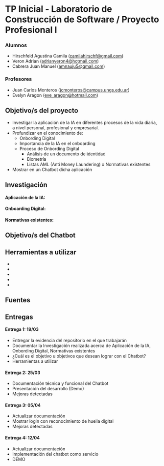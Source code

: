# TP Inicial - Laboratorio de Construcción de Software / Proyecto Profesional I

### Alumnos
- Hirschfeld Agustina Camila (camilahirschf@gmail.com)
- Veron Adrian (adrianveron4@hotmail.com)
- Cabrera Juan Manuel (amnauju5@gmail.com)
### Profesores
- Juan Carlos Monteros (jcmonteros@campus.ungs.edu.ar)
- Evelyn Aragon (eve_aragon@hotmail.com)

## Objetivo/s del proyecto
- Investigar la aplicación de la IA en diferentes procesos de la vida diaria, a nivel personal, profesional y
empresarial.
- Profundizar en el conocimiento de:
  - Onbording Digital
  - Importancia de la IA en el onboarding
  - Proceso de Onbording Digital
    - Análisis de un documento de identidad
    - Biometría
    - Listas AML (Anti Money Laundering)
o Normativas existentes
- Mostrar en un Chatbot dicha aplicación


## Investigación
#### Aplicación de la IA:
#### Onboarding Digital:
#### Normativas existentes:
## Objetivo/s del Chatbot
## Herramientas a utilizar
- 
- 
- 
- 
- 
## Fuentes

## Entregas
#### Entrega 1: 19/03
- Entregar la evidencia del repositorio en el que trabajarán
- Documentar la Investigación realizada acerca de Aplicación de la IA, Onbording Digital, Normativas
existentes
- ¿Cuál es el objetivo u objetivos que desean lograr con el Chatbot?
- Herramientas a utilizar
#### Entrega 2: 25/03
- Documentación técnica y funcional del Chatbot
- Presentación del desarrollo (Demo)
- Mejoras detectadas
#### Entrega 3: 05/04
- Actualizar documentación
- Mostrar login con reconocimiento de huella digital
- Mejoras detectadas
#### Entrega 4: 12/04
- Actualizar documentación
- Implementación del chatbot como servicio
- DEMO





